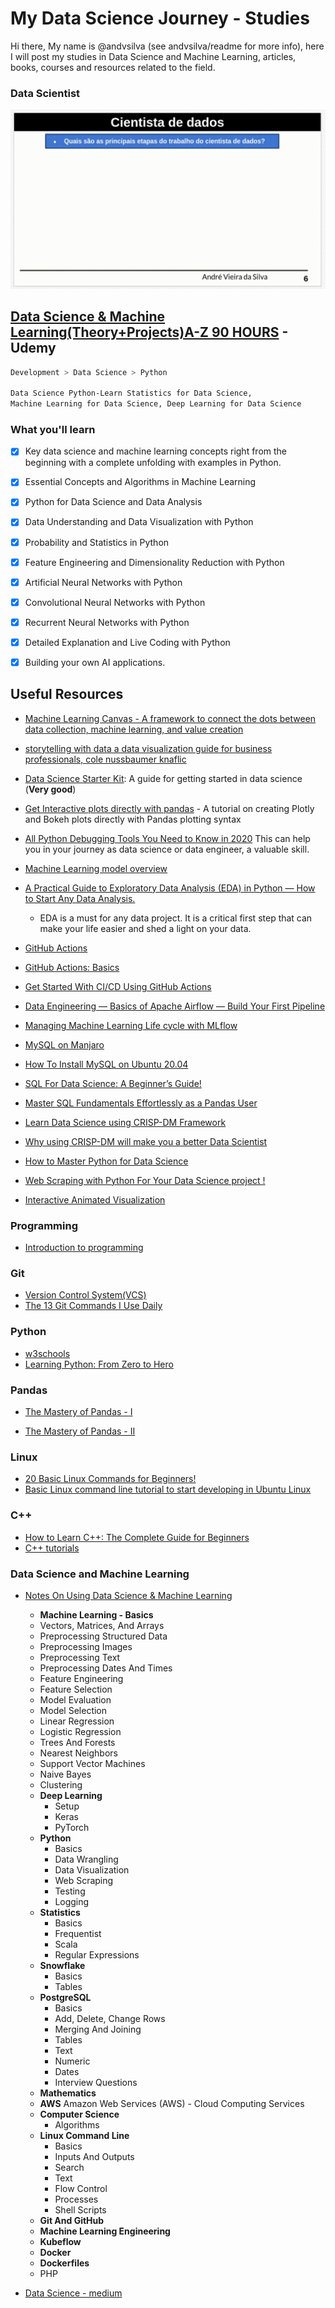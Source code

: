 # My Data Science Journey - Studies

Hi there, My name is @andvsilva (see andvsilva/readme for more info), here I will post my studies in Data Science and Machine Learning, articles, books, courses and resources related to the field.

### Data Scientist

![](gif/datascientist.gif)

## [Data Science & Machine Learning(Theory+Projects)A-Z 90 HOURS](https://www.udemy.com/course/python-for-machine-learning-data-science-masterclass/) - Udemy

```Bash
Development > Data Science > Python

Data Science Python-Learn Statistics for Data Science, 
Machine Learning for Data Science, Deep Learning for Data Science
```

### What you'll learn
- [x] Key data science and machine learning concepts right from the beginning with a complete unfolding with examples in Python.
- [x] Essential Concepts and Algorithms in Machine Learning
- [x] Python for Data Science and Data Analysis
- [x] Data Understanding and Data Visualization with Python
- [x] Probability and Statistics in Python
- [x] Feature Engineering and Dimensionality Reduction with Python
- [x] Artificial Neural Networks with Python
- [x] Convolutional Neural Networks with Python
- [x] Recurrent Neural Networks with Python
- [x] Detailed Explanation and Live Coding with Python
- [x] Building your own AI applications.




## Useful Resources

- [Machine Learning Canvas - A framework to connect the dots between data collection, machine learning, and value creation](https://medium.com/louis-dorard/from-data-to-ai-with-the-machine-learning-canvas-part-i-d171b867b047)

- [storytelling
with data a data visualization guide
for business professionals, cole nussbaumer knaflic](http://www.bdbanalytics.ir/media/1123/storytelling-with-data-cole-nussbaumer-knaflic.pdf)

- [Data Science Starter Kit](https://towardsdatascience.com/data-science-starter-kit-2d8e2291914b): A guide for getting started in data science (**Very good**)

- [Get Interactive plots directly with pandas](https://towardsdatascience.com/get-interactive-plots-directly-with-pandas-13a311ebf426) - A tutorial on creating Plotly and Bokeh plots directly with Pandas plotting syntax

- [All Python Debugging Tools You Need to Know in 2020](https://medium.com/swlh/all-python-debugging-tools-you-need-to-know-in-2020-e3ff66b8f318)
  This can help you in your journey as data science or data engineer, a valuable skill.

- [Machine Learning model overview](https://medium.com/@cs.sabaribalaji/machine-learning-model-overview-8c305f8f6737)

- [A Practical Guide to Exploratory Data Analysis (EDA) in Python — How to Start Any Data Analysis.](https://medium.com/analytics-vidhya/a-practical-guide-to-exploratory-data-analysis-eda-in-python-how-to-start-any-data-analysis-3fd200516553)
  - EDA is a must for any data project. It is a critical first step that can make your life easier and shed a light on your data.

- [GitHub Actions](https://github.com/features/actions)

- [GitHub Actions: Basics](https://medium.com/intelligentmachines/github-actions-basics-40a4d9b417f8)

- [Get Started With CI/CD Using GitHub Actions](https://medium.com/swlh/get-started-with-ci-cd-using-github-actions-ca32d34b2943)

- [Data Engineering — Basics of Apache Airflow — Build Your First Pipeline](https://towardsdatascience.com/data-engineering-basics-of-apache-airflow-build-your-first-pipeline-eefecb7f1bb9)

- [Managing Machine Learning Life cycle with MLflow](https://medium.com/analytics-vidhya/managing-machine-learning-life-cycle-with-mlflow-3bea291d771b)

- [MySQL on Manjaro](https://medium.com/@rshrc/mysql-on-manjaro-973e4bfc4f05)

- [How To Install MySQL on Ubuntu 20.04](https://www.digitalocean.com/community/tutorials/how-to-install-mysql-on-ubuntu-20-04)

- [SQL For Data Science: A Beginner’s Guide!](https://www.analyticsvidhya.com/blog/2021/06/sql-for-data-science-a-beginners-guide/)

- [Master SQL Fundamentals Effortlessly as a Pandas User](https://towardsdatascience.com/master-sql-fundamentals-effortlessly-as-a-pandas-user-f2159c3f9bfe)

- [Learn Data Science using CRISP-DM Framework](https://medium.com/analytics-vidhya/learn-data-science-using-crisp-dm-framework-473960b2da90)

- [Why using CRISP-DM will make you a better Data Scientist](https://towardsdatascience.com/why-using-crisp-dm-will-make-you-a-better-data-scientist-66efe5b72686)

- [How to Master Python for Data Science](https://towardsdatascience.com/how-to-master-python-for-data-science-1fb8353718bf)

- [Web Scraping with Python For Your Data Science project !](https://www.analyticsvidhya.com/blog/2021/06/perform-web-scraping-with-python/)

- [Interactive Animated Visualization](https://towardsdatascience.com/interactive-animated-visualization-db91d1c858ad)
 
### Programming
- [Introduction to programming](https://beknazarsuranchiyev.medium.com/introduction-to-programming-56dda6a1cbd7)


### Git

- [ Version Control System(VCS)](https://git-scm.com/)
- [The 13 Git Commands I Use Daily](https://medium.com/analytics-vidhya/13-git-commands-i-use-daily-14e3ad562068)
### Python
- [w3schools](https://www.w3schools.com/python/default.asp)
- [Learning Python: From Zero to Hero](https://medium.com/the-renaissance-developer/learning-python-from-zero-to-hero-8ceed48486d5)

### Pandas
- [The Mastery of Pandas - I](https://medium.com/swlh/the-mastery-of-pandas-i-50156db42125)

- [The Mastery of Pandas - II](https://medium.com/analytics-vidhya/the-mastery-of-pandas-ii-bc4cf58c04f5)

 
### Linux

- [20 Basic Linux Commands for Beginners!](https://medium.com/100-days-of-linux/20-basic-linux-commands-for-beginners-78516ab936d6)
- [Basic Linux command line tutorial to start developing in Ubuntu Linux](https://medium.com/@zibon/basic-linux-command-lines-to-get-started-developing-in-ubuntu-linux-b54def1c2190)

### C++

- [How to Learn C++: The Complete Guide for Beginners](https://medium.com/educative/how-to-learn-c-the-complete-guide-for-beginners-eb26b20c7ff0)
- [C++ tutorials](https://www.cplusplus.com/doc/tutorial/variables/)

### Data Science and Machine Learning
- [Notes On Using Data Science & Machine Learning](https://chrisalbon.com/#machine_learning)

  - **Machine Learning - Basics**
  - Vectors, Matrices, And Arrays
  - Preprocessing Structured Data
  - Preprocessing Images
  - Preprocessing Text
  - Preprocessing Dates And Times
  - Feature Engineering
  - Feature Selection
  - Model Evaluation
  - Model Selection
  - Linear Regression
  - Logistic Regression
  - Trees And Forests
  - Nearest Neighbors
  - Support Vector Machines
  - Naive Bayes
  - Clustering
  - **Deep Learning**
    - Setup
    - Keras
    - PyTorch
  - **Python** 
    - Basics
    - Data Wrangling
    - Data Visualization
    - Web Scraping
    - Testing
    - Logging
  - **Statistics**
    - Basics
    - Frequentist
    - Scala
    - Regular Expressions
  - **Snowflake**
    - Basics
    - Tables
  - **PostgreSQL**
    - Basics
    - Add, Delete, Change Rows
    - Merging And Joining
    - Tables
    - Text
    - Numeric
    - Dates
    - Interview Questions
  - **Mathematics**
  - **AWS** Amazon Web Services (AWS) - Cloud Computing Services
  - **Computer Science**
    - Algorithms
  - **Linux Command Line**
    - Basics
    - Inputs And Outputs
    - Search
    - Text
    - Flow Control
    - Processes
    - Shell Scripts
  - **Git And GitHub**
  - **Machine Learning Engineering**
  - **Kubeflow**
  - **Docker**
  - **Dockerfiles**
  - PHP

- [Data Science - medium ](https://medium.com/topic/data-science)
